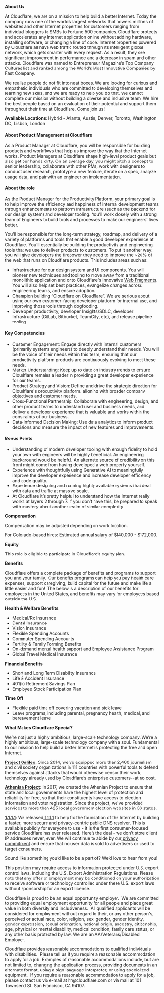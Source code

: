 <div class="content-intro">
	<div><strong>About Us</strong></div>
	<div>
		<p>At Cloudflare, we are on a mission to help build a better Internet. Today the company runs one of the world’s largest networks that powers millions of websites and other Internet properties for customers ranging from individual bloggers to SMBs to Fortune 500 companies. Cloudflare protects and accelerates any Internet application online without adding hardware, installing software, or changing a line of code. Internet properties powered by Cloudflare all have web traffic routed through its intelligent global network, which gets smarter with every request. As a result, they see significant improvement in performance and a decrease in spam and other attacks. Cloudflare was named to Entrepreneur Magazine’s Top Company Cultures list and ranked among the World’s Most Innovative Companies by Fast Company.&nbsp;</p>
		<p><span style="font-weight: 400;">We realize people do not fit into neat boxes. We are looking for curious and empathetic individuals who are committed to developing themselves and learning new skills, and we are ready to help you do that. We cannot complete our mission without building a diverse and inclusive team. We hire the best people based on an evaluation of their potential and support them throughout their time at Cloudflare. Come join us!&nbsp;</span></p>
	</div>
</div>
<p><strong>Available Locations:&nbsp;</strong>Hybrid - Atlanta, Austin, Denver, Toronto, Washington DC, Lisbon, London</p>
<h4>About Product Management at Cloudflare</h4>
<p>As a Product Manager at Cloudflare, you will be responsible for building products and workflows that help us improve the way that the Internet works. Product Managers at Cloudflare shape high-level product goals but also get our hands dirty. On an average day, you might pitch a concept to senior leadership, collaborate with other PMs, work with designers to conduct user research, prototype a new feature, iterate on a spec, analyze usage data, and pair with an engineer on implementation.</p>
<h4>About the role</h4>
<p>As the Product Manager for the Productivity Platform, your primary goal is to help improve the efficiency and happiness of internal development teams through enhancements to platform infrastructure (such as the backend for our design system) and developer tooling. You’ll work closely with a strong team of Engineers to build tools and processes to make our engineers’ lives better.</p>
<p>You’ll be responsible for the long-term strategy, roadmap, and delivery of a variety of platforms and tools that enable a good developer experience at Cloudflare. You’ll essentially be building the productivity and engineering tools that we use to deliver products to customers. To put it another way: you will give developers the firepower they need to improve the ~20% of the web that runs on Cloudflare products. This includes areas such as:</p>
<ul>
	<li>Infrastructure for our design system and UI components. You will pioneer new techniques and tooling to move away from a traditional monolithic application and onto Cloudflare's innovative <a href="https://blog.cloudflare.com/fragment-piercing/">Web Fragments</a>. You will also help set best practices, evangelize changes across engineering teams, and ensure adoption.</li>
	<li>Champion building “Cloudflare on Cloudflare”. We are serious about using our own customer-facing developer platform for internal use, and improving those tools through dogfooding.</li>
	<li>Developer productivity, developer Insights/SDLC, developer Infrastructure (GitLab, Bitbucket, TeamCity, etc), and release pipeline tooling.</li>
</ul>
<h4>Key Competencies</h4>
<ul>
	<li>Customer Engagement: Engage directly with internal customers (primarily systems engineers) to deeply understand their needs. You will be the voice of their needs within this team, ensuring that our productivity platform products are continuously evolving to meet these needs.</li>
	<li>Market Understanding: Keep up to date on industry trends to ensure Cloudflare remains a leader in providing a great developer experience for our teams.</li>
	<li>Product Strategy and Vision: Define and drive the strategic direction for Cloudflare's productivity platform, aligning with broader company objectives and customer needs.</li>
	<li>Cross-Functional Partnership: Collaborate with engineering, design, and other product teams to understand user and business needs, and deliver a developer experience that is valuable and works within the constraints of our business.</li>
	<li>Data-Informed Decision Making: Use data analytics to inform product decisions and measure the impact of new features and improvements.</li>
</ul>
<h4>Bonus Points</h4>
<ul>
	<li>Understanding of modern developer tooling with enough fidelity to hold your own with engineers will be highly beneficial. An engineering background would be helpful. An alternate source of credibility on this front might come from having developed a web property yourself.</li>
	<li>Experience with thoughtfully using Generative AI to meaningfully improve the developer experience and increase developer efficiency and code quality.</li>
	<li>Experience designing and running highly available systems that deal with data and traffic at massive scale.&nbsp;</li>
	<li>At Cloudflare it’s pretty helpful to understand how the Internet really works at layers 2 through 7. If you don’t have this, be prepared to speak with mastery about another realm of similar complexity.&nbsp;</li>
</ul>
<p><strong>Compensation</strong></p>
<p>Compensation may be adjusted depending on work location.</p>
<p><span style="font-weight: 400;">For Colorado-based hires: Estimated annual salary of $140,000 - $172,000.</span></p>
<p><strong>Equity</strong></p>
<p>This role is eligible to participate in Cloudflare’s equity plan.</p>
<p><strong>Benefits</strong></p>
<p>Cloudflare offers a complete package of benefits and programs to support you and your family.&nbsp; Our benefits programs can help you pay health care expenses, support caregiving, build capital for the future and make life a little easier and fun!&nbsp; The below is a description of our benefits for employees in the United States, and benefits may vary for employees based outside the U.S.</p>
<p><strong>Health &amp; Welfare Benefits</strong></p>
<ul>
	<li>Medical/Rx Insurance</li>
	<li>Dental Insurance</li>
	<li>Vision Insurance</li>
	<li>Flexible Spending Accounts</li>
	<li>Commuter Spending Accounts</li>
	<li>Fertility &amp; Family Forming Benefits</li>
	<li>On-demand mental health support and Employee Assistance Program</li>
	<li>Global Travel Medical Insurance</li>
</ul>
<p><strong>Financial Benefits</strong></p>
<ul>
	<li>Short and Long Term Disability Insurance</li>
	<li>Life &amp; Accident Insurance</li>
	<li>401(k) Retirement Savings Plan</li>
	<li>Employee Stock Participation Plan</li>
</ul>
<p><strong>Time Off</strong></p>
<ul>
	<li>Flexible paid time off covering vacation and sick leave</li>
	<li>Leave programs, including parental, pregnancy health, medical, and bereavement leave</li>
</ul>
<div class="content-conclusion">
	<p><strong>What Makes Cloudflare Special?</strong></p>
	<p><span style="font-weight: 400;">We’re not just a highly ambitious, large-scale technology company. We’re a highly ambitious, large-scale technology company with a soul. Fundamental to our mission to help build a better Internet is protecting the free and open Internet.</span></p>
	<p><a href="https://blog.cloudflare.com/protecting-free-expression-online/"><strong>Project Galileo</strong></a><span style="font-weight: 400;">: Since 2014, we've equipped more than 2,400 journalism and civil society organizations in 111 countries with powerful tools to defend themselves against attacks that would otherwise censor their work, technology already used by Cloudflare’s enterprise customers--at no cost.</span></p>
	<p><strong><a href="https://www.cloudflare.com/athenian/">Athenian Project</a></strong><span style="font-weight: 400;">: In 2017, we created the Athenian Project to ensure that state and local governments have the highest level of protection and reliability for free, so that their constituents have access to election information and voter registration. Since the project, we've provided services to more than 425 local government election websites in 33 states.</span></p>
	<p><a href="https://1.1.1.1/"><strong>1.1.1.1</strong></a><span style="font-weight: 400;">: We released</span><a href="https://1.1.1.1/"> <span style="font-weight: 400;">1.1.1.1</span></a><span style="font-weight: 400;"> to help fix the foundation of the Internet by building a faster, more secure and privacy-centric public DNS resolver. This is available publicly for everyone to use - it is the first consumer-focused service Cloudflare has ever released. Here’s the deal - we don’t store client IP addresses never, ever. We will continue to abide by our</span><a href="https://developers.cloudflare.com/1.1.1.1/privacy/public-dns-resolver"> privacy commitment</a><span style="font-weight: 400;"> and ensure that no user data is sold to advertisers or used to target consumers.</span></p>
	<p><span style="font-weight: 400;">Sound like something you’d like to be a part of? We’d love to hear from you!</span></p>
	<p><span style="font-weight: 400;">This position may require access to information protected under U.S. export control laws, including the U.S. Export Administration Regulations. Please note that any offer of employment may be conditioned on your authorization to receive software or technology controlled under these U.S. export laws without sponsorship for an export license.</span></p>
	<p><span style="font-weight: 400;">Cloudflare is proud to be an equal opportunity employer. &nbsp;We are committed to providing equal employment opportunity for all people and place great value in both diversity and inclusiveness. &nbsp;All qualified applicants will be considered for employment without regard to their, or any other person's, perceived or actual</span> <span style="font-weight: 400;">race, color, religion, sex, gender, gender identity, gender expression, sexual orientation, national origin, ancestry, citizenship, age, physical or mental disability, medical condition, family care status, or any other basis protected by law. </span><span style="font-weight: 400;">We are an AA/Veterans/Disabled Employer.</span></p>
	<p><span style="font-weight: 400;">Cloudflare provides reasonable accommodations to qualified individuals with disabilities. &nbsp;Please tell us if you require a reasonable accommodation to apply for a job. Examples of reasonable accommodations include, but are not limited to, changing the application process, providing documents in an alternate format, using a sign language interpreter, or using specialized equipment. &nbsp;If you require a reasonable accommodation to apply for a job, please contact us via e-mail at </span><span style="font-weight: 400;">hr@cloudflare.com</span><span style="font-weight: 400;"> or via mail at 101 Townsend St. San Francisco, CA 94107.</span></p>
</div>